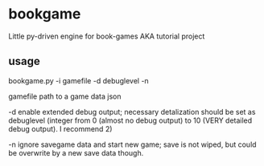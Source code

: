 bookgame
========

Little py-driven engine for book-games AKA tutorial project

usage
--------
bookgame.py -i gamefile -d debuglevel -n

gamefile    path to a game data json

-d          enable extended debug output; necessary detalization should be set as debuglevel (integer from 0 (almost no debug output) to 10 (VERY detailed debug output). I recommend 2)

-n          ignore savegame data and start new game; save is not wiped, but could be overwrite by a new save data though.
